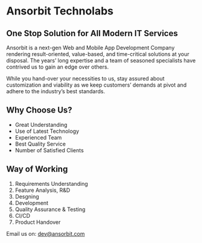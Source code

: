 # Ansorbit Technolabs

## One Stop Solution for All Modern IT Services

Ansorbit is a next-gen Web and Mobile App Development Company rendering result-oriented, value-based, and time-critical solutions at your disposal. The years’ long expertise and a team of seasoned specialists have contrived us to gain an edge over others.

While you hand-over your necessities to us, stay assured about customization and viability as we keep customers’ demands at pivot and adhere to the industry’s best standards.

## Why Choose Us?

- Great Understanding
- Use of Latest Technology
- Experienced Team
- Best Quality Service
- Number of Satisfied Clients

## Way of Working

1. Requirements Understanding
2. Feature Analysis, R&D
3. Desgning
4. Development
5. Quality Assurance & Testing
6. CI/CD 
7. Product Handover

Email us on: dev@ansorbit.com
